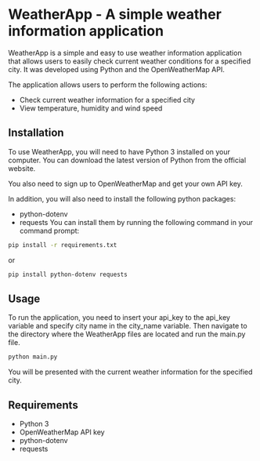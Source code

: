 # WeatherApp - A simple weather information application

WeatherApp is a simple and easy to use weather information application that allows users to easily check current weather conditions for a specified city. It was developed using Python and the OpenWeatherMap API.

The application allows users to perform the following actions:

* Check current weather information for a specified city
* View temperature, humidity and wind speed
 
## Installation

To use WeatherApp, you will need to have Python 3 installed on your computer. You can download the latest version of Python from the official website.

You also need to sign up to OpenWeatherMap and get your own API key.

In addition, you will also need to install the following python packages:

* python-dotenv
* requests
You can install them by running the following command in your command prompt:

```bash
pip install -r requirements.txt
```
or
```bash
pip install python-dotenv requests
```

## Usage

To run the application, you need to insert your api_key to the api_key variable and specify city name in the city_name variable. Then navigate to the directory where the WeatherApp files are located and run the main.py file.

```bash
python main.py
```
You will be presented with the current weather information for the specified city.

## Requirements

* Python 3
* OpenWeatherMap API key
* python-dotenv
* requests
